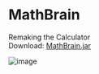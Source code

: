 # MathBrain
Remaking the Calculator <br>
Download: [MathBrain.jar](https://github.com/JP-Softwares/MathBrain/tree/main/dist/MathBrain.jar)

![image](https://github.com/JP-Softwares/MathBrain/assets/68717248/2b37b920-cdc6-4353-9d25-d738ab4e6879)

